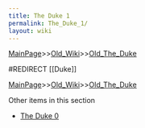 ```yaml
---
title: The Duke 1
permalink: The_Duke_1/
layout: wiki
---
```


[MainPage](/keeperrl_wiki/ "wikilink")>>[Old_Wiki](/keeperrl_wiki/Old_Wiki "wikilink")>>[Old_The_Duke](/keeperrl_wiki/Old_The_Duke "wikilink")

#REDIRECT [[Duke]]

[MainPage](/keeperrl_wiki/ "wikilink")>>[Old_Wiki](/keeperrl_wiki/Old_Wiki "wikilink")>>[Old_The_Duke](/keeperrl_wiki/Old_The_Duke "wikilink")

Other items in this section
-    [The Duke 0](/keeperrl_wiki/The_Duke_0 "wikilink")
